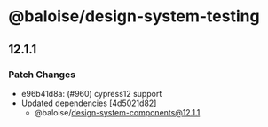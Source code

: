 # @baloise/design-system-testing

## 12.1.1

### Patch Changes

- e96b41d8a: (#960) cypress12 support
- Updated dependencies [4d5021d82]
  - @baloise/design-system-components@12.1.1
